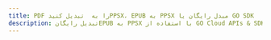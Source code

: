 ---title: PDF را به  تبدیل کنیدPPSX، EPUB به PPSX مبدل رایگان یا GO SDKdescription: تبدیل رایگانEPUB به PPSX با استفاده از GO Cloud APIs & SDK همچنین اسناد PDF را در Cloud ایجاد، ویرایش و رندر کنید.---